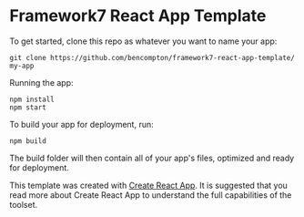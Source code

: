# Framework7 React App Template

To get started, clone this repo as whatever you want to name your app:

```
git clone https://github.com/bencompton/framework7-react-app-template/ my-app
```

Running the app:

```
npm install
npm start
```

To build your app for deployment, run:

```
npm build
```

The build folder will then contain all of your app's files, optimized and ready for deployment.

This template was created with [Create React App](https://github.com/facebookincubator/create-react-app). It is suggested that you read more about Create React App to understand the full capabilities of the toolset.
